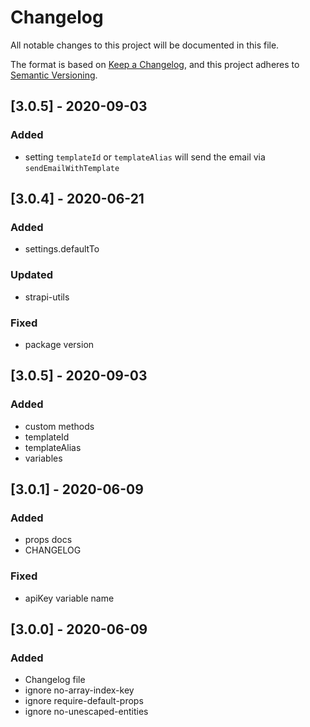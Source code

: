 # Changelog

All notable changes to this project will be documented in this file.

The format is based on [Keep a Changelog](https://keepachangelog.com/en/1.0.0/),
and this project adheres to [Semantic Versioning](https://semver.org/spec/v2.0.0.html).

## [3.0.5] - 2020-09-03

### Added

- setting `templateId` or `templateAlias` will send the email via `sendEmailWithTemplate`

## [3.0.4] - 2020-06-21

### Added

- settings.defaultTo

### Updated

- strapi-utils

### Fixed

- package version

## [3.0.5] - 2020-09-03

### Added

- custom methods
- templateId
- templateAlias
- variables

## [3.0.1] - 2020-06-09

### Added

- props docs
- CHANGELOG

### Fixed

- apiKey variable name

## [3.0.0] - 2020-06-09

### Added

- Changelog file
- ignore no-array-index-key
- ignore require-default-props
- ignore no-unescaped-entities

